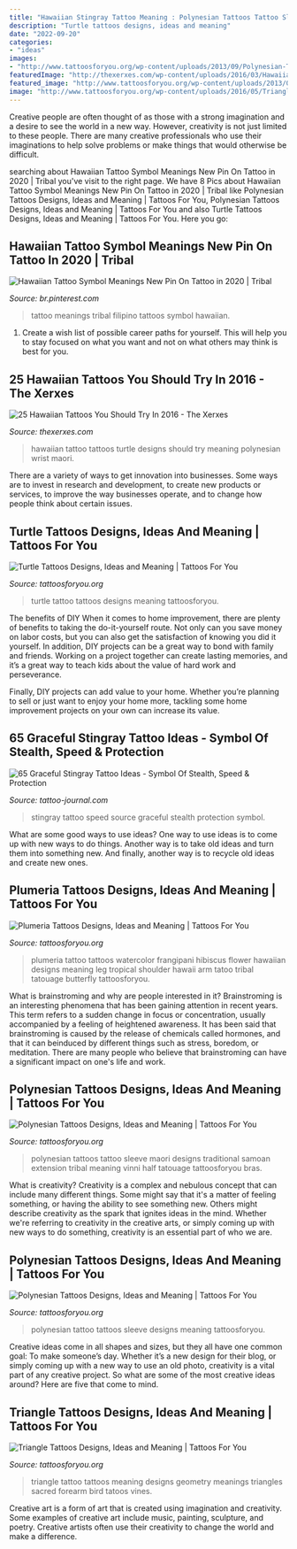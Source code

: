 ```yaml
---
title: "Hawaiian Stingray Tattoo Meaning : Polynesian Tattoos Tattoo Sleeve Maori Designs Traditional Samoan Extension Tribal Meaning Vinni Half Tatouage Tattoosforyou Bras"
description: "Turtle tattoos designs, ideas and meaning"
date: "2022-09-20"
categories:
- "ideas"
images:
- "http://www.tattoosforyou.org/wp-content/uploads/2013/09/Polynesian-Tattoo-Sleeve.jpg"
featuredImage: "http://thexerxes.com/wp-content/uploads/2016/03/Hawaiian-Turtle-Tattoo-Meaning.jpg"
featured_image: "http://www.tattoosforyou.org/wp-content/uploads/2013/09/Polynesian-Tattoo-Sleeve.jpg"
image: "http://www.tattoosforyou.org/wp-content/uploads/2016/05/Triangle-Tattoo-Pictures.jpg"
---
```



Creative people are often thought of as those with a strong imagination and a desire to see the world in a new way. However, creativity is not just limited to these people. There are many creative professionals who use their imaginations to help solve problems or make things that would otherwise be difficult.

	

		
searching about Hawaiian Tattoo Symbol Meanings New Pin On Tattoo in 2020 | Tribal you've visit to the right page. We have 8 Pics about Hawaiian Tattoo Symbol Meanings New Pin On Tattoo in 2020 | Tribal like Polynesian Tattoos Designs, Ideas and Meaning | Tattoos For You, Polynesian Tattoos Designs, Ideas and Meaning | Tattoos For You and also Turtle Tattoos Designs, Ideas and Meaning | Tattoos For You. Here you go:
		
    
## Hawaiian Tattoo Symbol Meanings New Pin On Tattoo In 2020 | Tribal

<img loading=lazy src="https://i.pinimg.com/736x/2e/6c/99/2e6c993e4fc4771acf0600d0e1dccb1c.jpg" onerror="this.onerror=null;this.src='https://tse1.mm.bing.net/th?id=OIP.-XBUzG60NNj8Cwsn2msRsAHaJ3&amp;pid=15.1';" alt="Hawaiian Tattoo Symbol Meanings New Pin On Tattoo in 2020 | Tribal">

_Source: br.pinterest.com_

>tattoo meanings tribal filipino tattoos symbol hawaiian. 

	

1. Create a wish list of possible career paths for yourself. This will help you to stay focused on what you want and not on what others may think is best for you. 

    
## 25 Hawaiian Tattoos You Should Try In 2016 - The Xerxes

<img loading=lazy src="http://thexerxes.com/wp-content/uploads/2016/03/Hawaiian-Turtle-Tattoo-Meaning.jpg" onerror="this.onerror=null;this.src='https://tse1.mm.bing.net/th?id=OIP.V0pFoyO0n6bSIBy3LHRvwAHaKE&amp;pid=15.1';" alt="25 Hawaiian Tattoos You Should Try In 2016 - The Xerxes">

_Source: thexerxes.com_

>hawaiian tattoo tattoos turtle designs should try meaning polynesian wrist maori. 

	

There are a variety of ways to get innovation into businesses. Some ways are to invest in research and development, to create new products or services, to improve the way businesses operate, and to change how people think about certain issues. 

    
## Turtle Tattoos Designs, Ideas And Meaning | Tattoos For You

<img loading=lazy src="https://www.tattoosforyou.org/wp-content/uploads/2013/10/Turtle-Tattoo-Images.jpg" onerror="this.onerror=null;this.src='https://tse1.mm.bing.net/th?id=OIP._xuqF3CF4EZJvCWk2aKhzAHaJ4&amp;pid=15.1';" alt="Turtle Tattoos Designs, Ideas and Meaning | Tattoos For You">

_Source: tattoosforyou.org_

>turtle tattoo tattoos designs meaning tattoosforyou. 

	

The benefits of DIY
When it comes to home improvement, there are plenty of benefits to taking the do-it-yourself route. Not only can you save money on labor costs, but you can also get the satisfaction of knowing you did it yourself.
In addition, DIY projects can be a great way to bond with family and friends. Working on a project together can create lasting memories, and it’s a great way to teach kids about the value of hard work and perseverance.

Finally, DIY projects can add value to your home. Whether you’re planning to sell or just want to enjoy your home more, tackling some home improvement projects on your own can increase its value.

    
## 65 Graceful Stingray Tattoo Ideas - Symbol Of Stealth, Speed &amp; Protection

<img loading=lazy src="http://tattoo-journal.com/wp-content/uploads/2016/08/stingray-tattoo3-650x812.jpg" onerror="this.onerror=null;this.src='https://tse1.mm.bing.net/th?id=OIP.0e1AjbheObqasB97FggzyQHaJQ&amp;pid=15.1';" alt="65 Graceful Stingray Tattoo Ideas - Symbol Of Stealth, Speed &amp; Protection">

_Source: tattoo-journal.com_

>stingray tattoo speed source graceful stealth protection symbol. 

	

What are some good ways to use ideas?
One way to use ideas is to come up with new ways to do things. Another way is to take old ideas and turn them into something new. And finally, another way is to recycle old ideas and create new ones.

    
## Plumeria Tattoos Designs, Ideas And Meaning | Tattoos For You

<img loading=lazy src="https://www.tattoosforyou.org/wp-content/uploads/2016/03/Plumeria-Watercolor-Tattoo.jpg" onerror="this.onerror=null;this.src='https://tse1.mm.bing.net/th?id=OIP.dq6huurHCMjrrBRCrGP4gAHaHa&amp;pid=15.1';" alt="Plumeria Tattoos Designs, Ideas and Meaning | Tattoos For You">

_Source: tattoosforyou.org_

>plumeria tattoo tattoos watercolor frangipani hibiscus flower hawaiian designs meaning leg tropical shoulder hawaii arm tatoo tribal tatouage butterfly tattoosforyou. 

	

What is brainstroming and why are people interested in it?
Brainstroming is an interesting phenomena that has been gaining attention in recent years. This term refers to a sudden change in focus or concentration, usually accompanied by a feeling of heightened awareness. It has been said that brainstroming is caused by the release of chemicals called hormones, and that it can beinduced by different things such as stress, boredom, or meditation. There are many people who believe that brainstroming can have a significant impact on one's life and work.

    
## Polynesian Tattoos Designs, Ideas And Meaning | Tattoos For You

<img loading=lazy src="http://www.tattoosforyou.org/wp-content/uploads/2013/09/Traditional-Polynesian-Tattoo-682x1024.jpg" onerror="this.onerror=null;this.src='https://tse2.mm.bing.net/th?id=OIP.YEUqi8d1EH3KZeAmGC5nvQHaLH&amp;pid=15.1';" alt="Polynesian Tattoos Designs, Ideas and Meaning | Tattoos For You">

_Source: tattoosforyou.org_

>polynesian tattoos tattoo sleeve maori designs traditional samoan extension tribal meaning vinni half tatouage tattoosforyou bras. 

	

What is creativity?
Creativity is a complex and nebulous concept that can include many different things. Some might say that it's a matter of feeling something, or having the ability to see something new. Others might describe creativity as the spark that ignites ideas in the mind. Whether we're referring to creativity in the creative arts, or simply coming up with new ways to do something, creativity is an essential part of who we are.

    
## Polynesian Tattoos Designs, Ideas And Meaning | Tattoos For You

<img loading=lazy src="http://www.tattoosforyou.org/wp-content/uploads/2013/09/Polynesian-Tattoo-Sleeve.jpg" onerror="this.onerror=null;this.src='https://tse2.mm.bing.net/th?id=OIP.csjC-wmX9g3_aRCru8j1pwHaLH&amp;pid=15.1';" alt="Polynesian Tattoos Designs, Ideas and Meaning | Tattoos For You">

_Source: tattoosforyou.org_

>polynesian tattoo tattoos sleeve designs meaning tattoosforyou. 

	

Creative ideas come in all shapes and sizes, but they all have one common goal: To make someone’s day. Whether it’s a new design for their blog, or simply coming up with a new way to use an old photo, creativity is a vital part of any creative project. So what are some of the most creative ideas around? Here are five that come to mind.

    
## Triangle Tattoos Designs, Ideas And Meaning | Tattoos For You

<img loading=lazy src="http://www.tattoosforyou.org/wp-content/uploads/2016/05/Triangle-Tattoo-Pictures.jpg" onerror="this.onerror=null;this.src='https://tse2.mm.bing.net/th?id=OIP.hOkzhPbooTmbCP3OAo2W9gHaHa&amp;pid=15.1';" alt="Triangle Tattoos Designs, Ideas and Meaning | Tattoos For You">

_Source: tattoosforyou.org_

>triangle tattoo tattoos meaning designs geometry meanings triangles sacred forearm bird tatoos vines. 

	

Creative art is a form of art that is created using imagination and creativity. Some examples of creative art include music, painting, sculpture, and poetry. Creative artists often use their creativity to change the world and make a difference.

